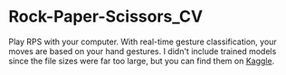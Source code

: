 # Rock-Paper-Scissors_CV
Play RPS with your computer. With real-time gesture classification, your moves are based on your hand gestures.
I didn't include trained models since the file sizes were far too large, but you can find them on [Kaggle](https://www.kaggle.com/alisyedraza99/rock-paper-scissors/notebook?scriptVersionId=20624804).
